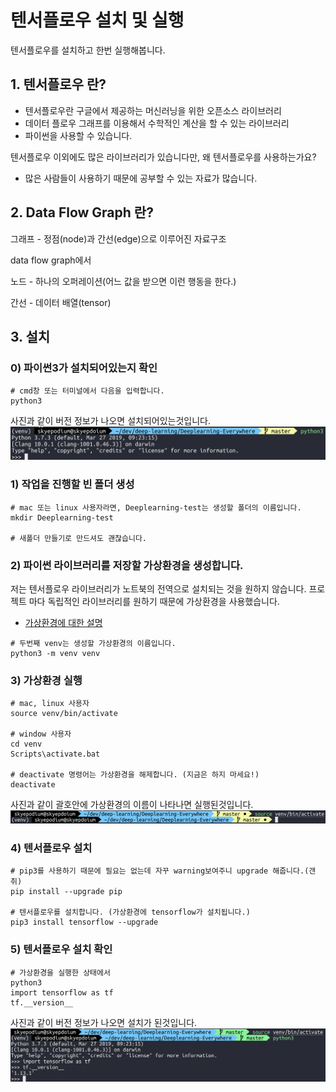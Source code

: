 # 텐서플로우 설치 및 실행
텐서플로우를 설치하고 한번 실행해봅니다.

## 1. 텐서플로우 란?
- 텐서플로우란 구글에서 제공하는 머신러닝을 위한 오픈소스 라이브러리
- 데이터 플로우 그래프를 이용해서 수학적인 계산을 할 수 있는 라이브러리
- 파이썬을 사용할 수 있습니다.

텐서플로우 이외에도 많은 라이브러리가 있습니다만, 왜 텐서플로우를 사용하는가요?

- 많은 사람들이 사용하기 때문에 공부할 수 있는 자료가 많습니다.

## 2. Data Flow Graph 란?

그래프 - 정점(node)과 간선(edge)으로 이루어진 자료구조

data flow graph에서

노드 - 하나의 오퍼레이션(어느 값을 받으면 이런 행동을 한다.)

간선 - 데이터 배열(tensor)

## 3. 설치
### 0) 파이썬3가 설치되어있는지 확인

```
# cmd창 또는 터미널에서 다음을 입력합니다.
python3
```
사진과 같이 버전 정보가 나오면 설치되어있는것입니다.
![CheckPython](./image/CheckPython.png)

### 1) 작업을 진행할 빈 폴더 생성
```
# mac 또는 linux 사용자라면, Deeplearning-test는 생성할 폴더의 이름입니다.
mkdir Deeplearning-test

# 새폴더 만들기로 만드셔도 괜찮습니다.
```
### 2) 파이썬 라이브러리를 저장할 가상환경을 생성합니다.
저는 텐서플로우 라이브러리가 노트북의 전역으로 설치되는 것을 원하지 않습니다. 프로젝트 마다 독립적인 라이브러리를 원하기 때문에 가상환경을 사용했습니다.
- [가상환경에 대한 설명](https://dojang.io/mod/page/view.php?id=2470)
```
# 두번째 venv는 생성할 가상환경의 이름입니다.
python3 -m venv venv
```

### 3) 가상환경 실행
```
# mac, linux 사용자
source venv/bin/activate

# window 사용자
cd venv
Scripts\activate.bat

# deactivate 명령어는 가상환경을 해제합니다. (지금은 하지 마세요!)
deactivate 
```
사진과 같이 괄호안에 가상환경의 이름이 나타나면 실행된것입니다.
![Venv](./image/Venv.png)


### 4) 텐서플로우 설치
```
# pip3를 사용하기 때문에 필요는 없는데 자꾸 warning보여주니 upgrade 해줍니다.(갠취)
pip install --upgrade pip

# 텐서플로우를 설치합니다. (가상환경에 tensorflow가 설치됩니다.)
pip3 install tensorflow --upgrade
```

### 5) 텐서플로우 설치 확인
```
# 가상환경을 실행한 상태에서
python3
import tensorflow as tf
tf.__version__
```
사진과 같이 버전 정보가 나오면 설치가 된것입니다.
![CheckTensorflow](./image/CheckTensorflow.png)
